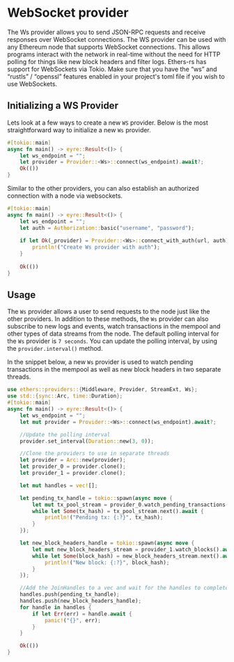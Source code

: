 # WebSocket provider
The Ws provider allows you to send JSON-RPC requests and receive responses over WebSocket connections. The WS provider can be used with any Ethereum node that supports WebSocket connections. This allows programs interact with the network in real-time without the need for HTTP polling for things like new block headers and filter logs. Ethers-rs has support for WebSockets via Tokio. Make sure that you have the “ws” and “rustls” / “openssl” features enabled in your project's toml file if you wish to use WebSockets.



## Initializing a WS Provider
Lets look at a few ways to create a new `WS` provider. Below is the most straightforward way to initialize a new `Ws` provider.


```rust
#[tokio::main]
async fn main() -> eyre::Result<()> {
    let ws_endpoint = "";
    let provider = Provider::<Ws>::connect(ws_endpoint).await?;
    Ok(())
}
```

Similar to the other providers, you can also establish an authorized connection with a node via websockets.

```rust
#[tokio::main]
async fn main() -> eyre::Result<()> {
    let ws_endpoint = "";
    let auth = Authorization::basic("username", "password");
    
    if let Ok(_provider) = Provider::<Ws>::connect_with_auth(url, auth).await {
        println!("Create Ws provider with auth");
    }
    
    Ok(())
}
```

## Usage

The `Ws` provider allows a user to send requests to the node just like the other providers. In addition to these methods, the `Ws` provider can also subscribe to new logs and events, watch transactions in the mempool and other types of data streams from the node. The default polling interval for the `Ws` provider is `7 seconds`. You can update the polling interval, by using the `provider.interval()` method.

In the snippet below, a new `Ws` provider is used to watch pending transactions in the mempool as well as new block headers in two separate threads.

```rust
use ethers::providers::{Middleware, Provider, StreamExt, Ws};
use std::{sync::Arc, time::Duration};
#[tokio::main]
async fn main() -> eyre::Result<()> {
    let ws_endpoint = "";
    let mut provider = Provider::<Ws>::connect(ws_endpoint).await?;

    //Update the polling interval
    provider.set_interval(Duration::new(3, 0));

    //Clone the providers to use in separate threads
    let provider = Arc::new(provider);
    let provider_0 = provider.clone();
    let provider_1 = provider.clone();

    let mut handles = vec![];

    let pending_tx_handle = tokio::spawn(async move {
        let mut tx_pool_stream = provider_0.watch_pending_transactions().await.unwrap();
        while let Some(tx_hash) = tx_pool_stream.next().await {
            println!("Pending tx: {:?}", tx_hash);
        }
    });

    let new_block_headers_handle = tokio::spawn(async move {
        let mut new_block_headers_stream = provider_1.watch_blocks().await.unwrap();
        while let Some(block_hash) = new_block_headers_stream.next().await {
            println!("New block: {:?}", block_hash);
        }
    });

    //Add the JoinHandles to a vec and wait for the handles to complete
    handles.push(pending_tx_handle);
    handles.push(new_block_headers_handle);
    for handle in handles {
        if let Err(err) = handle.await {
            panic!("{}", err);
        }
    }

    Ok(())
}
```